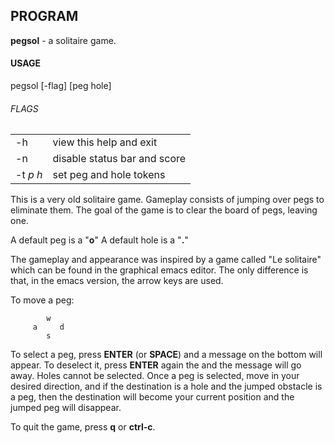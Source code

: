 <h2 id="program">PROGRAM</h2>
<p><strong>pegsol</strong> - a solitaire game.</p>
<h4 id="usage">USAGE</h4>
<p>pegsol [-flag] [peg hole]</p>
<h6 id="flags">FLAGS</h6>
<table>
<tbody>
<tr class="odd">
<td align="left">-h</td>
<td align="left">view this help and exit</td>
</tr>
<tr class="even">
<td align="left">-n</td>
<td align="left">disable status bar and score</td>
</tr>
<tr class="odd">
<td align="left">-t <em>p h</em></td>
<td align="left">set peg and hole tokens</td>
</tr>
</tbody>
</table>
<p>This is a very old solitaire game. Gameplay consists of jumping over pegs to eliminate them. The goal of the game is to clear the board of pegs, leaving one.</p>
<p>A default peg is a &quot;<strong>o</strong>&quot; A default hole is a &quot;<strong>.</strong>&quot;</p>
<p>The gameplay and appearance was inspired by a game called &quot;Le solitaire&quot; which can be found in the graphical emacs editor. The only difference is that, in the emacs version, the arrow keys are used.</p>
<p>To move a peg:</p>
<pre><code>        w
     a     d
        s</code></pre>
<p>To select a peg, press <strong>ENTER</strong> (or <strong>SPACE</strong>) and a message on the bottom will appear. To deselect it, press <strong>ENTER</strong> again the and the message will go away. Holes cannot be selected. Once a peg is selected, move in your desired direction, and if the destination is a hole and the jumped obstacle is a peg, then the destination will become your current position and the jumped peg will disappear.</p>
<p>To quit the game, press <strong>q</strong> or <strong>ctrl-c</strong>.</p>

